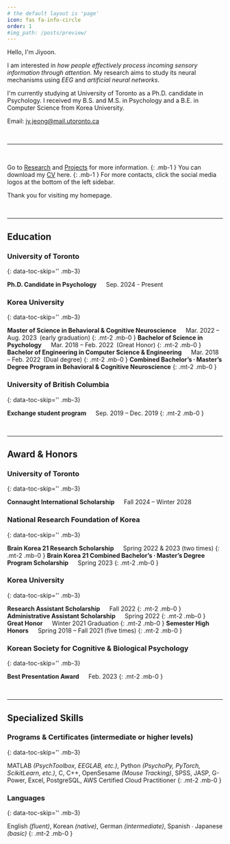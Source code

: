```yaml
---
# the default layout is 'page'
icon: fas fa-info-circle
order: 1
#img_path: /posts/preview/
---
```

Hello, I'm Jiyoon. 

I am interested in _how people effectively process incoming sensory information through attention_.
My research aims to study its neural mechanisms using _EEG_ and _artificial neural networks_.

I'm currently studying at University of Toronto as a Ph.D. candidate in Psychology. 
I received my B.S. and M.S. in Psychology and a B.E. in Computer Science from Korea University. 

Email: [jy.jeong@mail.utoronto.ca](mailto:jy.jeong@mail.utoronto.ca)

<br/>
<hr/>
<br/>

Go to [Research](https://jiyoonjeong-archive.github.io/posts/Research) and [Projects](https://jiyoonjeong-archive.github.io/posts/Projects) for more information.
{: .mb-1 }
You can download my [CV](https://jiyoonjeong-archive.github.io/posts/CV) here.
{: .mb-1 }
For more contacts, click the social media logos at the bottom of the left sidebar.

Thank you for visiting my homepage.

<br/>
<hr/>

<!-- M added 240726
AAAA 
{: data-toc-skip='' .mt-4 .mb-0 } // mt - AAAA의 줄 위(top) 간격, mb - AAAA의  줄 아래(bottom) 간격 
&emsp; = space 4개, &ensp; = space 2개 
-->

## Education <!-- M edited 240726-->
<!-- original: # Education / for size comparision: ### Education -->

### University of Toronto
{: data-toc-skip='' .mb-3}

**Ph.D. Candidate in Psychology** &emsp; Sep. 2024 - Present

### Korea University	
{: data-toc-skip='' .mb-3}

**Master of Science in Behavioral & Cognitive Neuroscience** &emsp; Mar. 2022 – Aug. 2023&ensp;(early graduation)
{: .mt-2 .mb-0 }
**Bachelor of Science in Psychology** &emsp; Mar. 2018 – Feb. 2022&ensp;(Great Honor)
{: .mt-2 .mb-0 }
**Bachelor of Engineering in Computer Science & Engineering** &emsp; Mar. 2018 – Feb. 2022&ensp;(Dual degree)
{: .mt-2 .mb-0 }
**Combined Bachelor’s ∙ Master’s Degree Program in Behavioral & Cognitive Neuroscience**
{: .mt-2 .mb-0 }

### University of British Columbia	
{: data-toc-skip='' .mb-3}

**Exchange student program** &emsp; Sep. 2019 – Dec. 2019
{: .mt-2 .mb-0 }

<br/>
<hr/>

## Award & Honors

### University of Toronto
{: data-toc-skip='' .mb-3}

**Connaught International Scholarship** &emsp; Fall 2024 – Winter 2028

### National Research Foundation of Korea 
{: data-toc-skip='' .mb-3}

**Brain Korea 21 Research Scholarship** &emsp; Spring 2022 & 2023 (two times)
{: .mt-2 .mb-0 }
**Brain Korea 21 Combined Bachelor’s ∙ Master’s Degree Program Scholarship** &emsp; Spring 2023
{: .mt-2 .mb-0 }

### Korea University
{: data-toc-skip='' .mb-3}

**Research Assistant Scholarship** &emsp; Fall 2022
{: .mt-2 .mb-0 }
**Administrative Assistant Scholarship** &emsp; Spring 2022
{: .mt-2 .mb-0 }
**Great Honor** &emsp; Winter 2021 Graduation
{: .mt-2 .mb-0 }
**Semester High Honors** &emsp; Spring 2018 – Fall 2021 (five times)
{: .mt-2 .mb-0 }

### Korean Society for Cognitive & Biological Psychology
{: data-toc-skip='' .mb-3}

**Best Presentation Award** &emsp; Feb. 2023
{: .mt-2 .mb-0 }

<br/>
<hr/>

## Specialized Skills

### Programs & Certificates (intermediate or higher levels) 
{: data-toc-skip='' .mb-3}

MATLAB _(PsychToolbox, EEGLAB, etc.)_,  Python _(PsychoPy, PyTorch, ScikitLearn, etc.)_, C, C++, OpenSesame _(Mouse Tracking)_,  SPSS,  JASP, G-Power,  Excel,  PostgreSQL, AWS Certified Cloud Practitioner
{: .mt-2 .mb-0 }

### Languages
{: data-toc-skip='' .mb-3}

English _(fluent)_, Korean _(native)_, German _(intermediate)_, Spanish ∙ Japanese _(basic)_
{: .mt-2 .mb-0 }